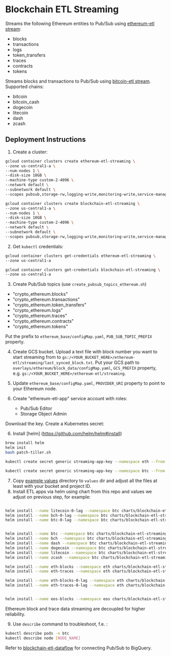 # Blockchain ETL Streaming

Streams the following Ethereum entities to Pub/Sub using 
[ethereum-etl stream](https://github.com/blockchain-etl/ethereum-etl#stream):

- blocks
- transactions
- logs
- token_transfers 
- traces
- contracts
- tokens

Streams blocks and transactions to Pub/Sub using 
[bitcoin-etl stream](https://github.com/blockchain-etl/bitcoin-etl#stream). Supported chains:

- bitcoin
- bitcoin_cash
- dogecoin
- litecoin
- dash
- zcash

## Deployment Instructions

1. Create a cluster:

```bash
gcloud container clusters create ethereum-etl-streaming \
--zone us-central1-a \
--num-nodes 1 \
--disk-size 10GB \
--machine-type custom-2-4096 \
--network default \
--subnetwork default \
--scopes pubsub,storage-rw,logging-write,monitoring-write,service-management,service-control,trace
```


```bash
gcloud container clusters create blockchain-etl-streaming \
--zone us-central1-a \
--num-nodes 1 \
--disk-size 10GB \
--machine-type custom-2-4096 \
--network default \
--subnetwork default \
--scopes pubsub,storage-rw,logging-write,monitoring-write,service-management,service-control,trace
```


2. Get `kubectl` credentials:

```bash
gcloud container clusters get-credentials ethereum-etl-streaming \
--zone us-central1-a
```

```bash
gcloud container clusters get-credentials blockchain-etl-streaming \
--zone us-central1-a
```

3. Create Pub/Sub topics (use `create_pubsub_topics_ethereum.sh`)
  - "crypto_ethereum.blocks" 
  - "crypto_ethereum.transactions" 
  - "crypto_ethereum.token_transfers" 
  - "crypto_ethereum.logs" 
  - "crypto_ethereum.traces" 
  - "crypto_ethereum.contracts" 
  - "crypto_ethereum.tokens" 

Put the prefix to `ethereum_base/configMap.yaml`, `PUB_SUB_TOPIC_PREFIX` property.

4. Create GCS bucket. Upload a text file with block number you want to start streaming from to 
`gs:/<YOUR_BUCKET_HERE>/ethereum-etl/streaming/last_synced_block.txt`.
Put your GCS path to `overlays/ethereum/block_data/configMap.yaml`, `GCS_PREFIX` property, 
e.g. `gs:/<YOUR_BUCKET_HERE>/ethereum-etl/streaming`.

5. Update `ethereum_base/configMap.yaml`, `PROVIDER_URI` property to point to your Ethereum node.

5. Create "ethereum-etl-app" service account with roles:
    - Pub/Sub Editor
    - Storage Object Admin

Download the key. Create a Kubernetes secret:

6. Install [helm] (https://github.com/helm/helm#install) 

```bash
brew install helm
helm init  
bash patch-tiller.sh
```

```bash
kubectl create secret generic streaming-app-key --namespace eth --from-file=key.json=$HOME/Desktop/merkle/staging-btc-etl-4a48dd2254f2.json 


```


```bash
kubectl create secret generic streaming-app-key --namespace btc --from-file=key.json=$HOME/Desktop/merkle/staging-btc-etl-4a48dd2254f2.json 

```


7. Copy [example values](example_values) directory to `values` dir and adjust all the files at least with your bucket and project ID.
8. Install ETL apps via helm using chart from this repo and values we adjust on previous step, for example:
```bash

helm install --name litecoin-0-lag --namespace btc charts/blockchain-etl-streaming --values values/bitcoin/litecoin/values-0-lag.yaml
helm install --name bch-0-lag --namespace btc charts/blockchain-etl-streaming --values values/bitcoin/bitcoin_cash/values-0-lag.yaml
helm install --name btc-0-lag --namespace btc charts/blockchain-etl-streaming --values values/bitcoin/bitcoin/values-0-lag.yaml


helm install --name btc --namespace btc charts/blockchain-etl-streaming --values values/bitcoin/bitcoin/values.yaml
helm install --name bch --namespace btc charts/blockchain-etl-streaming --values values/bitcoin/bitcoin_cash/values.yaml
helm install --name dash --namespace btc charts/blockchain-etl-streaming --values values/bitcoin/dash/values.yaml
helm install --name dogecoin --namespace btc charts/blockchain-etl-streaming --values values/bitcoin/dogecoin/values.yaml
helm install --name litecoin --namespace btc charts/blockchain-etl-streaming --values values/bitcoin/litecoin/values.yaml
helm install --name zcash --namespace btc charts/blockchain-etl-streaming --values values/bitcoin/zcash/values.yaml

helm install --name eth-blocks --namespace eth charts/blockchain-etl-streaming --values values/ethereum/values.yaml --values values/ethereum/block_data/values.yaml
helm install --name eth-traces --namespace eth charts/blockchain-etl-streaming --values values/ethereum/values.yaml --values values/ethereum/trace_data/values.yaml 

helm install --name eth-blocks-0-lag --namespace eth charts/blockchain-etl-streaming --values values/ethereum/values-0-lag.yaml --values values/ethereum/block_data/values-0-lag.yaml
helm install --name eth-traces-0-lag --namespace eth charts/blockchain-etl-streaming --values values/ethereum/values-0-lag.yaml --values values/ethereum/trace_data/values-0-lag.yaml 


helm install --name eos-blocks --namespace eos charts/blockchain-etl-streaming --values values/eos/block_data/values.yaml
``` 
Ethereum block and trace data streaming are decoupled for higher reliability. 

9. Use `describe` command to troubleshoot, f.e. :

```bash
kubectl describe pods -n btc
kubectl describe node [NODE_NAME]
```

Refer to [blockchain-etl-dataflow](https://github.com/blockchain-etl/blockchain-etl-dataflow)
for connecting Pub/Sub to BigQuery.
